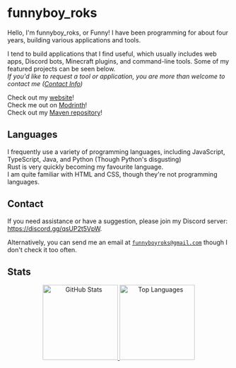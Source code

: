 <!-- Hello There :D -->

# funnyboy_roks

Hello, I'm funnyboy_roks, or Funny! I have been programming for about four years, building various applications and tools.

I tend to build applications that I find useful, which usually includes
web apps, Discord bots, Minecraft plugins, and command-line tools.  Some
of my featured projects can be seen below.  
*If you'd like to request a tool or application, you are more than welcome to contact me ([Contact Info](#contact))*

Check out my [website](https://funnyboyroks.com)!  
Check me out on [Modrinth](https://modrinth.com/user/funnyboy-roks)!  
Check out my [Maven repository](https://maven.funnyboyroks.com)!

## Languages

I frequently use a variety of programming languages, including JavaScript, TypeScript, Java, and Python (Though Python's disgusting)  
Rust is very quickly becoming my favourite language.  
I am quite familiar with HTML and CSS, though they're not programming languages.

## Contact

If you need assistance or have a suggestion, please join my Discord server: <https://discord.gg/qsUP2t5VpW>.

Alternatively, you can send me an email at [`funnyboyroks@gmail.com`](mailto:funnyboyroks@gmail.com) though I don't check it too often.

## Stats

<div align="center">
<!-- https://github.com/anuraghazra/github-readme-stats -->

<a href="https://github.com/funnyboy-roks?tab=repositories" title="Repositories">
    <img height="170px" width="auto" alt="GitHub Stats" src="https://github-readme-stats.vercel.app/api?username=funnyboy-roks&show_icons=true&theme=dracula">
</a>

<a href="https://github.com/funnyboy-roks?tab=repositories" title="Repositories">
    <img height="170px" width="auto" alt="Top Languages" src="https://github-readme-stats.vercel.app/api/top-langs/?username=funnyboy-roks&exclude_repo=git-commit-spam-ex,js-utils&layout=compact&theme=dracula&hide=vim%20script&langs_count=6">
</a>

</div>

<!--
Todo: Update this with more recent information
## Projects

All of my public personal projects can be found on my website or my [repositories](https://github.com/funnyboy-roks?tab=repositories).

I work on the [FarLands](https://github.com/FarLandsMC) Minecraft server as a developer, maintaining its plugins (some listed below).

Some of my projects can be seen below:

<div align="center">

[![FarLands](https://github-readme-stats.vercel.app/api/pin/?username=FarLandsMC&repo=FarLands&show_owner=true&theme=dracula)](https://github.com/FarLandsMC/FarLands)
[![PaperMC CLI](https://github-readme-stats.vercel.app/api/pin/?username=funnyboy-roks&repo=PaperMC-CLI&show_owner=true&theme=dracula)](https://github.com/funnyboy-roks/PaperMC-CLI)

</div>
-->
